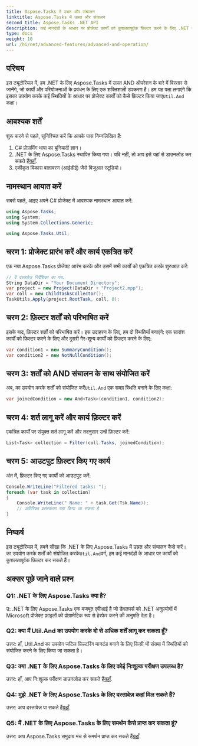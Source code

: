 ```yaml
---
title: Aspose.Tasks में उन्नत और संचालन
linktitle: Aspose.Tasks में उन्नत और संचालन
second_title: Aspose.Tasks .NET API
description: कई मानदंडों के आधार पर प्रोजेक्ट कार्यों को कुशलतापूर्वक फ़िल्टर करने के लिए .NET के लिए Aspose.Tasks में उन्नत और संचालन करना सीखें।
type: docs
weight: 10
url: /hi/net/advanced-features/advanced-and-operation/
---
```

## परिचय

 इस ट्यूटोरियल में, हम .NET के लिए Aspose.Tasks में उन्नत AND ऑपरेशन के बारे में विस्तार से जानेंगे, जो कार्यों और परियोजनाओं के प्रबंधन के लिए एक शक्तिशाली उपकरण है। हम यह पता लगाएंगे कि इसका उपयोग करके कई स्थितियों के आधार पर प्रोजेक्ट कार्यों को कैसे फ़िल्टर किया जाए`Util.And` कक्षा।

## आवश्यक शर्तें

शुरू करने से पहले, सुनिश्चित करें कि आपके पास निम्नलिखित हैं:

1. C# प्रोग्रामिंग भाषा का बुनियादी ज्ञान।
2.  .NET के लिए Aspose.Tasks स्थापित किया गया। यदि नहीं, तो आप इसे यहां से डाउनलोड कर सकते हैं[यहाँ](https://releases.aspose.com/tasks/net/).
3. एकीकृत विकास वातावरण (आईडीई) जैसे विजुअल स्टूडियो।

## नामस्थान आयात करें

सबसे पहले, आइए अपने C# प्रोजेक्ट में आवश्यक नामस्थान आयात करें:

```csharp
using Aspose.Tasks;
using System;
using System.Collections.Generic;

using Aspose.Tasks.Util;

```

## चरण 1: प्रोजेक्ट प्रारंभ करें और कार्य एकत्रित करें

एक नया Aspose.Tasks प्रोजेक्ट आरंभ करके और उसमें सभी कार्यों को एकत्रित करके शुरुआत करें:

```csharp
// वें दस्तावेज़ निर्देशिका का पथ.
String DataDir = "Your Document Directory";
var project = new Project(DataDir + "Project2.mpp");
var coll = new ChildTasksCollector();
TaskUtils.Apply(project.RootTask, coll, 0);
```

## चरण 2: फ़िल्टर शर्तों को परिभाषित करें

इसके बाद, फ़िल्टर शर्तों को परिभाषित करें। इस उदाहरण के लिए, हम दो स्थितियाँ बनाएंगे: एक सारांश कार्यों को फ़िल्टर करने के लिए और दूसरी गैर-शून्य कार्यों को फ़िल्टर करने के लिए:

```csharp
var condition1 = new SummaryCondition();
var condition2 = new NotNullCondition();
```

## चरण 3: शर्तों को AND संचालन के साथ संयोजित करें

 अब, का उपयोग करके शर्तों को संयोजित करें`Util.And` एक समग्र स्थिति बनाने के लिए कक्षा:

```csharp
var joinedCondition = new And<Task>(condition1, condition2);
```

## चरण 4: शर्त लागू करें और कार्य फ़िल्टर करें

एकत्रित कार्यों पर संयुक्त शर्त लागू करें और तदनुसार उन्हें फ़िल्टर करें:

```csharp
List<Task> collection = Filter(coll.Tasks, joinedCondition);
```

## चरण 5: आउटपुट फ़िल्टर किए गए कार्य

अंत में, फ़िल्टर किए गए कार्यों को आउटपुट करें:

```csharp
Console.WriteLine("Filtered tasks: ");
foreach (var task in collection)
{
    Console.WriteLine(" Name: " + task.Get(Tsk.Name));
    // अतिरिक्त प्रसंस्करण यहां किया जा सकता है
}
```

## निष्कर्ष

 इस ट्यूटोरियल में, हमने सीखा कि .NET के लिए Aspose.Tasks में उन्नत और संचालन कैसे करें। का उपयोग करके शर्तों को संयोजित करके`Util.And`वर्ग, हम कई मानदंडों के आधार पर कार्यों को कुशलतापूर्वक फ़िल्टर कर सकते हैं।

## अक्सर पूछे जाने वाले प्रश्न

### Q1: .NET के लिए Aspose.Tasks क्या है?

उ: .NET के लिए Aspose.Tasks एक मजबूत एपीआई है जो डेवलपर्स को .NET अनुप्रयोगों में Microsoft प्रोजेक्ट फ़ाइलों को प्रोग्रामेटिक रूप से हेरफेर करने की अनुमति देता है।

### Q2: क्या मैं Util.And का उपयोग करके दो से अधिक शर्तें लागू कर सकता हूँ?

उत्तर: हाँ, Util.And का उपयोग जटिल फ़िल्टरिंग मानदंड बनाने के लिए किसी भी संख्या में स्थितियों को संयोजित करने के लिए किया जा सकता है।

### Q3: क्या .NET के लिए Aspose.Tasks के लिए कोई निःशुल्क परीक्षण उपलब्ध है?

 उत्तर: हाँ, आप नि:शुल्क परीक्षण डाउनलोड कर सकते हैं[यहाँ](https://releases.aspose.com/).

### Q4: मुझे .NET के लिए Aspose.Tasks के लिए दस्तावेज़ कहां मिल सकते हैं?

 उत्तर: आप दस्तावेज़ पा सकते हैं[यहाँ](https://reference.aspose.com/tasks/net/).

### Q5: मैं .NET के लिए Aspose.Tasks के लिए समर्थन कैसे प्राप्त कर सकता हूं?

उत्तर: आप Aspose.Tasks समुदाय मंच से समर्थन प्राप्त कर सकते हैं[यहाँ](https://forum.aspose.com/c/tasks/15).